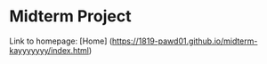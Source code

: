# Midterm Project

<!--- 
This file uses Markdown syntax. It's a programming language like HTML and CSS, but it has limited functionality.
In Markdown, links are added using the following syntax structure: 
[Link Text](Link URL)
--->

Link to homepage: [Home] (https://1819-pawd01.github.io/midterm-kayyyyyyy/index.html)
